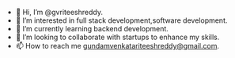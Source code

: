 - 👋 Hi, I’m @gvriteeshreddy.
- 👀 I’m interested in full stack development,software development.
- 🌱 I’m currently learning backend development.
- 💞️ I’m looking to collaborate with startups to enhance my skills.
- 📫 How to reach me gundamvenkatariteeshreddy@gmail.com.


